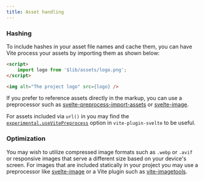 ```yaml
---
title: Asset handling
---
```


### Hashing

To include hashes in your asset file names and cache them, you can have Vite process your assets by importing them as shown below:

```html
<script>
	import logo from '$lib/assets/logo.png';
</script>

<img alt="The project logo" src={logo} />
```

If you prefer to reference assets directly in the markup, you can use a preprocessor such as [svelte-preprocess-import-assets](https://github.com/bluwy/svelte-preprocess-import-assets) or [svelte-image](https://github.com/matyunya/svelte-image).

For assets included via `url()` in you may find the [`experimental.useVitePreprocess`](https://github.com/sveltejs/vite-plugin-svelte/blob/main/docs/config.md#usevitepreprocess) option in `vite-plugin-svelte` to be useful.

### Optimization

You may wish to utilize compressed image formats such as `.webp` or `.avif` or responsive images that serve a different size based on your device's screen. For images that are included statically in your project you may use a preprocessor like [svelte-image](https://github.com/matyunya/svelte-image) or a Vite plugin such as [vite-imagetools](https://github.com/JonasKruckenberg/imagetools).
